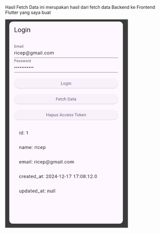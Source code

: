 Hasil Fetch Data
ini merupakan hasil dari fetch data Backend ke Frontend Flutter yang saya buat

![Hasil Fetch Data](https://github.com/ricepaja29/Auth_vania/blob/main/Hasil%20Fetch%20Data.jpg?raw=true)
